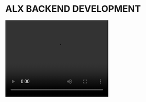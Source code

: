 # ALX BACKEND DEVELOPMENT

<video width="320" height="240" controls>
  <source src="bf9dc315d4603349bbaf7b54d9bd67aad517b64935ec9558e2814e12d2677df2_1.mp4" type="video/mp4">
  Your browser does not support the video tag.
</video>
